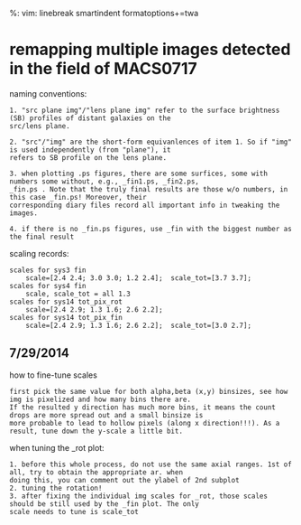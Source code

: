 %: vim: linebreak smartindent formatoptions+=twa

remapping multiple images detected in the field of MACS0717
===================

naming conventions:

    1. "src plane img"/"lens plane img" refer to the surface brightness (SB) profiles of distant galaxies on the 
    src/lens plane.

    2. "src"/"img" are the short-form equivanlences of item 1. So if "img" is used independently (from "plane"), it 
    refers to SB profile on the lens plane. 

    3. when plotting .ps figures, there are some surfices, some with numbers some without, e.g., _fin1.ps, _fin2.ps, 
    _fin.ps . Note that the truly final results are those w/o numbers, in this case _fin.ps! Moreover, their 
    corresponding diary files record all important info in tweaking the images.

    4. if there is no _fin.ps figures, use _fin with the biggest number as the final result

scaling records:

    scales for sys3 fin
        scale=[2.4 2.4; 3.0 3.0; 1.2 2.4];  scale_tot=[3.7 3.7];
    scales for sys4 fin
        scale, scale_tot = all 1.3
    scales for sys14 tot_pix_rot
        scale=[2.4 2.9; 1.3 1.6; 2.6 2.2];
    scales for sys14 tot_pix_fin
        scale=[2.4 2.9; 1.3 1.6; 2.6 2.2];  scale_tot=[3.0 2.7];

7/29/2014
---------
how to fine-tune scales

    first pick the same value for both alpha,beta (x,y) binsizes, see how img is pixelized and how many bins there are.  
    If the resulted y direction has much more bins, it means the count drops are more spread out and a small binsize is 
    more probable to lead to hollow pixels (along x direction!!!). As a result, tune down the y-scale a little bit.

when tuning the _rot plot:
    
    1. before this whole process, do not use the same axial ranges. 1st of all, try to obtain the appropriate ar. when 
    doing this, you can comment out the ylabel of 2nd subplot
    2. tuning the rotation!
    3. after fixing the individual img scales for _rot, those scales should be still used by the _fin plot. The only 
    scale needs to tune is scale_tot

